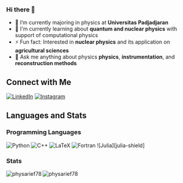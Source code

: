 ### Hi there 👋
- 🔭 I’m currently majoring in physics at **Universitas Padjadjaran**
- 🌱 I'm currently learning about **quantum and nuclear physics** with support of computational physics
- ⚡ Fun fact: Interested in **nuclear physics** and its application on **agricultural sciences**
- 💬 Ask me anything about physics **physics**, **instrumentation**, and **reconstruction methods**

## Connect with Me
[![LinkedIn][linkedin-shield]][LinkedIn]
[![Instagram][instagram-shield]][Instagram]

## Languages and Stats

### Programming Languages
![Python][python-shield]
![C++][cpp-shield]
![LaTeX][latex-shield]
![Fortran][fortran-shield]
![Julia][julia-shield]

### Stats
<img align="left" src="https://github-readme-stats.vercel.app/api/top-langs?username=physarief78&show_icons=true&locale=en&layout=compact" alt="physarief78" />
<img align="center" src="https://github-readme-stats.vercel.app/api?username=physarief78&show_icons=true&locale=en" alt="physarief78" />

<!-- Shields -->
[linkedin-shield]: https://img.shields.io/badge/-LinkedIn-blue.svg?style=flat-square&logo=linkedin&colorB=555
[instagram-shield]: https://img.shields.io/badge/-Instagram-purple.svg?style=flat-square&logo=instagram&colorB=555
[python-shield]: https://img.shields.io/badge/-Python-yellow.svg?style=flat-square&logo=python&colorB=555
[cpp-shield]: https://img.shields.io/badge/-C++-blue.svg?style=flat-square&logo=cplusplus&colorB=555
[latex-shield]: https://img.shields.io/badge/-LaTeX-green.svg?style=flat-square&logo=latex&colorB=555
[fortran-shield]: https://img.shields.io/badge/-Fortran-blueviolet.svg?style=flat-square&logo=fortran&colorB=555

<!-- Links -->
[LinkedIn]: https://www.linkedin.com/in/muhammad-arief-mulyana-6b00a92aa/
[Instagram]: https://www.instagram.com/arief78_mtb/

<!--
**physarief78/physarief78** is a ✨ _special_ ✨ repository because its `README.md` (this file) appears on your GitHub profile.

Here are some ideas to get you started:

- 🔭 I’m currently majoring in physics at Universitas Padjadjaran
- 🌱 In my physics major, i'm currently learning about quantum and nuclear physics with support of computational physics
- 👯 I’m looking to collaborate on ...
- 🤔 I’m looking for help with ...
- 💬 Ask me about ...
- 📫 How to reach me: ...
- 😄 Pronouns: ...
-⚡ Fun fact: Interested in nuclear physics and its aplication on agrcultural sciences.
-->
